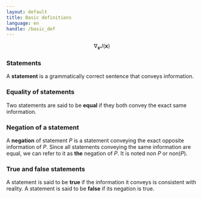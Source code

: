 ```yaml
---
layout: default
title: Basic definitions
language: en
handle: /basic_def
---
```


<script src="https://cdn.mathjax.org/mathjax/latest/MathJax.js?config=TeX-AMS-MML_HTMLorMML" type="text/javascript"></script>

$$ \nabla_\boldsymbol{x} J(\boldsymbol{x}) $$

### Statements
A **statement** is a grammatically correct sentence that conveys information.

### Equality of statements
Two statements are said to be **equal** if they both convey the exact same information.

### Negation of a statement
A **negation** of statement _P_ is a statement conveying the exact opposite information of _P_. Since all statements conveying the same information are equal, we can refer to it as **the** negation of _P_. It is noted non _P_ or non(_P_).

### True and false statements
A statement is said to be **true** if the information it conveys is consistent with reality. A statement is said to be **false** if its negation is true.
